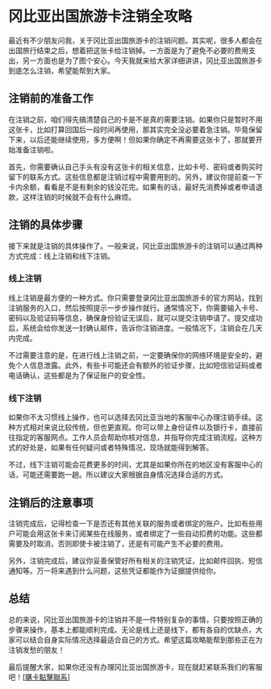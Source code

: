 # 冈比亚出国旅游卡注销全攻略

最近有不少朋友问我，关于冈比亚出国旅游卡的注销问题。其实呢，很多人都会在出国旅行结束之后，想着把这张卡给注销掉。一方面是为了避免不必要的费用支出，另一方面也是为了图个安心。今天我就来给大家详细讲讲，冈比亚出国旅游卡到底怎么注销，希望能帮到大家。

## 注销前的准备工作

在注销之前，咱们得先搞清楚自己的卡是不是真的需要注销。如果你只是暂时不用这张卡，比如打算回国后一段时间再使用，那其实完全没必要着急注销。毕竟保留下来，以后还能继续使用，多方便啊！但如果你确定不再需要这张卡了，那就要开始准备注销啦。

首先，你需要确认自己手头有没有这张卡的相关信息，比如卡号、密码或者购买时留下的联系方式。这些信息都是注销过程中需要用到的。另外，建议你提前查一下卡内余额，看看是不是有剩余的钱没花完。如果有的话，最好先消费掉或者申请退款，这样注销的时候就不会有什么麻烦。

## 注销的具体步骤

接下来就是注销的具体操作了。一般来说，冈比亚出国旅游卡的注销可以通过两种方式完成：线上注销和线下注销。

### 线上注销

线上注销是最方便的一种方式。你只需要登录冈比亚出国旅游卡的官方网站，找到注销服务的入口，然后按照提示一步步操作就行。通常情况下，你需要输入卡号、密码以及验证码等信息，确保身份验证无误后，就可以提交注销申请了。提交成功后，系统会给你发送一封确认邮件，告诉你注销进度。一般情况下，注销会在几天内完成。

不过需要注意的是，在进行线上注销之前，一定要确保你的网络环境是安全的，避免个人信息泄露。此外，有些卡可能还会有额外的验证步骤，比如短信验证码或者电话确认，这些都是为了保证账户的安全性。

### 线下注销

如果你不太习惯线上操作，也可以选择去冈比亚当地的客服中心办理注销手续。这种方式相对来说比较传统，但也更直观。你可以带上身份证件以及银行卡，直接前往指定的客服网点。工作人员会帮助你核对信息，并指导你完成注销流程。这种方式的好处是，如果有任何疑问或者特殊情况，现场就能得到解答。

不过，线下注销可能会花费更多的时间，尤其是如果你所在的地区没有客服中心的话，可能还需要跑一趟。所以建议大家根据自身情况选择合适的方式。

## 注销后的注意事项

注销完成后，记得检查一下是否还有其他关联的服务或者绑定的账户。比如有些用户可能会用这张卡来订阅某些在线服务，或者绑定了一些自动扣费的功能。这些都需要及时取消，否则即使卡被注销了，还是有可能产生不必要的费用。

另外，注销完成后，建议你妥善保管好所有相关的注销凭证，比如邮件回执、短信通知等。万一将来遇到什么问题，这些凭证都能作为证据提供给你。

## 总结

总的来说，冈比亚出国旅游卡的注销并不是一件特别复杂的事情，只要按照正确的步骤来操作，基本上都能顺利完成。无论是线上还是线下，都有各自的优缺点，大家可以结合自身实际情况选择最适合自己的方式。希望这篇攻略能帮到那些正在为注销发愁的朋友！

最后提醒大家，如果你还没有办理冈比亚出国旅游卡，现在就赶紧联系我们的客服吧！[[購卡點擊聯系](https://t.me/s/esim1088)]